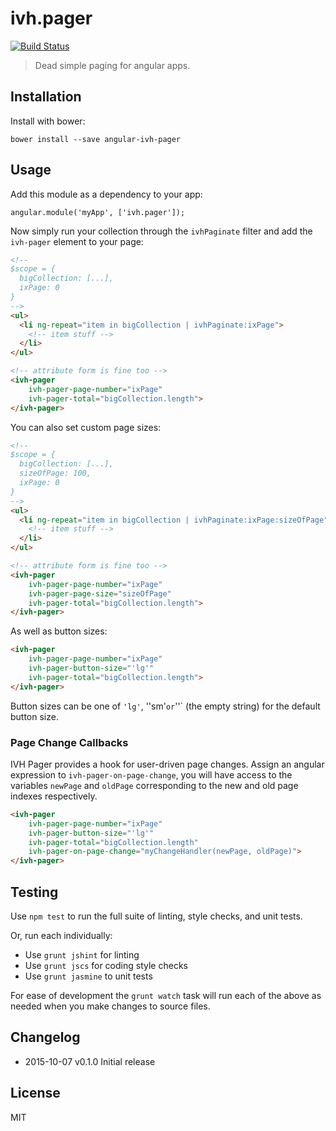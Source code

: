 
# ivh.pager

[![Build Status](https://secure.travis-ci.org/iVantage/angular-ivh-pager.png?branch=master)](https://travis-ci.org/iVantage/angular-ivh-pager)

> Dead simple paging for angular apps.


## Installation

Install with bower:

```
bower install --save angular-ivh-pager
```


## Usage

Add this module as a dependency to your app:

```
angular.module('myApp', ['ivh.pager']);
```

Now simply run your collection through the `ivhPaginate` filter and add the
`ivh-pager` element to your page:

```html
<!--
$scope = {
  bigCollection: [...],
  ixPage: 0
}
-->
<ul>
  <li ng-repeat="item in bigCollection | ivhPaginate:ixPage">
    <!-- item stuff -->
  </li>
</ul>

<!-- attribute form is fine too -->
<ivh-pager
    ivh-pager-page-number="ixPage"
    ivh-pager-total="bigCollection.length">
</ivh-pager>
```

You can also set custom page sizes:

```html
<!--
$scope = {
  bigCollection: [...],
  sizeOfPage: 100,
  ixPage: 0
}
-->
<ul>
  <li ng-repeat="item in bigCollection | ivhPaginate:ixPage:sizeOfPage">
    <!-- item stuff -->
  </li>
</ul>

<!-- attribute form is fine too -->
<ivh-pager
    ivh-pager-page-number="ixPage"
    ivh-pager-page-size="sizeOfPage"
    ivh-pager-total="bigCollection.length">
</ivh-pager>
```

As well as button sizes:

```html
<ivh-pager
    ivh-pager-page-number="ixPage"
    ivh-pager-button-size="'lg'" 
    ivh-pager-total="bigCollection.length">
</ivh-pager>
```

Button sizes can be one of `'lg'`, ''sm'` or `''` (the empty string) for the
default button size.

### Page Change Callbacks

IVH Pager provides a hook for user-driven page changes. Assign an angular
expression to `ivh-pager-on-page-change`, you will have access to the variables
`newPage` and `oldPage` corresponding to the new and old page indexes
respectively.

```html
<ivh-pager
    ivh-pager-page-number="ixPage"
    ivh-pager-button-size="'lg'" 
    ivh-pager-total="bigCollection.length"
    ivh-pager-on-page-change="myChangeHandler(newPage, oldPage)">
</ivh-pager>
```

## Testing

Use `npm test` to run the full suite of linting, style checks, and unit tests.

Or, run each individually:

- Use `grunt jshint` for linting
- Use `grunt jscs` for coding style checks
- Use `grunt jasmine` to unit tests

For ease of development the `grunt watch` task will run each of the above as
needed when you make changes to source files.


## Changelog

- 2015-10-07 v0.1.0 Initial release


## License

MIT
